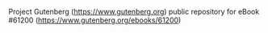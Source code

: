 Project Gutenberg (https://www.gutenberg.org) public repository for eBook #61200 (https://www.gutenberg.org/ebooks/61200)
